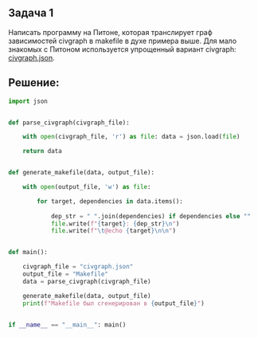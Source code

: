 ## Задача 1

Написать программу на Питоне, которая транслирует граф зависимостей civgraph в makefile в духе примера выше. Для мало знакомых с Питоном используется упрощенный вариант civgraph: [civgraph.json](civgraph.json).

## Решение:

```Python
import json


def parse_civgraph(civgraph_file):

    with open(civgraph_file, 'r') as file: data = json.load(file)

    return data


def generate_makefile(data, output_file):

    with open(output_file, 'w') as file:

        for target, dependencies in data.items():
           
            dep_str = " ".join(dependencies) if dependencies else ""
            file.write(f"{target}: {dep_str}\n")
            file.write(f"\t@echo {target}\n\n") 


def main():

    civgraph_file = "civgraph.json"  
    output_file = "Makefile"  
    data = parse_civgraph(civgraph_file)

    generate_makefile(data, output_file)
    print(f"Makefile был сгенерирован в {output_file}")


if __name__ == "__main__": main()
```
